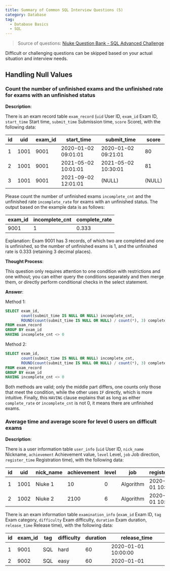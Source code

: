 ```yaml
---
title: Summary of Common SQL Interview Questions (5)
category: Database
tag:
  - Database Basics
  - SQL
---
```


> Source of questions: [Niuke Question Bank - SQL Advanced Challenge](https://www.nowcoder.com/exam/oj?page=1&tab=SQL%E7%AF%87&topicId=240)

Difficult or challenging questions can be skipped based on your actual situation and interview needs.

## Handling Null Values

### Count the number of unfinished exams and the unfinished rate for exams with an unfinished status

**Description**:

There is an exam record table `exam_record` (`uid` User ID, `exam_id` Exam ID, `start_time` Start time, `submit_time` Submission time, `score` Score), with the following data:

| id  | uid  | exam_id | start_time          | submit_time         | score  |
| --- | ---- | ------- | ------------------- | ------------------- | ------ |
| 1   | 1001 | 9001    | 2020-01-02 09:01:01 | 2020-01-02 09:21:01 | 80     |
| 2   | 1001 | 9001    | 2021-05-02 10:01:01 | 2021-05-02 10:30:01 | 81     |
| 3   | 1001 | 9001    | 2021-09-02 12:01:01 | (NULL)              | (NULL) |

Please count the number of unfinished exams `incomplete_cnt` and the unfinished rate `incomplete_rate` for exams with an unfinished status. The output based on the example data is as follows:

| exam_id | incomplete_cnt | complete_rate |
| ------- | -------------- | ------------- |
| 9001    | 1              | 0.333         |

Explanation: Exam 9001 has 3 records, of which two are completed and one is unfinished, so the number of unfinished exams is 1, and the unfinished rate is 0.333 (retaining 3 decimal places).

**Thought Process**:

This question only requires attention to one condition with restrictions and one without; you can either query the conditions separately and then merge them, or directly perform conditional checks in the select statement.

**Answer**:

Method 1:

```sql
SELECT exam_id,
       count(submit_time IS NULL OR NULL) incomplete_cnt,
       ROUND(count(submit_time IS NULL OR NULL) / count(*), 3) complete_rate
FROM exam_record
GROUP BY exam_id
HAVING incomplete_cnt <> 0
```

Method 2:

```sql
SELECT exam_id,
       count(submit_time IS NULL OR NULL) incomplete_cnt,
       ROUND(count(submit_time IS NULL OR NULL) / count(*), 3) complete_rate
FROM exam_record
GROUP BY exam_id
HAVING incomplete_cnt <> 0
```

Both methods are valid; only the middle part differs, one counts only those that meet the condition, while the other uses `IF` directly, which is more intuitive. Finally, this `HAVING` clause explains that as long as either `complete_rate` or `incomplete_cnt` is not 0, it means there are unfinished exams.

### Average time and average score for level 0 users on difficult exams

**Description**:

There is a user information table `user_info` (`uid` User ID, `nick_name` Nickname, `achievement` Achievement value, `level` Level, `job` Job direction, `register_time` Registration time), with the following data:

| id  | uid  | nick_name | achievement | level | job       | register_time       |
| --- | ---- | --------- | ----------- | ----- | --------- | ------------------- |
| 1   | 1001 | Niuke 1   | 10          | 0     | Algorithm | 2020-01-01 10:00:00 |
| 2   | 1002 | Niuke 2   | 2100        | 6     | Algorithm | 2020-01-01 10:00:00 |

There is an exam information table `examination_info` (`exam_id` Exam ID, `tag` Exam category, `difficulty` Exam difficulty, `duration` Exam duration, `release_time` Release time), with the following data:

| id  | exam_id | tag | difficulty | duration | release_time        |
| --- | ------- | --- | ---------- | -------- | ------------------- |
| 1   | 9001    | SQL | hard       | 60       | 2020-01-01 10:00:00 |
| 2   | 9002    | SQL | easy       | 60       | 2020-01-01          |
